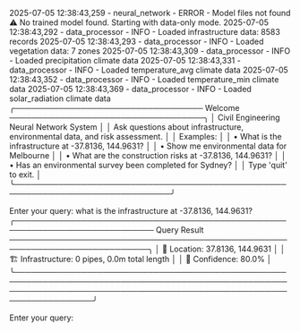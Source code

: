 2025-07-05 12:38:43,259 - neural_network - ERROR - Model files not found
⚠️ No trained model found. Starting with data-only mode.
2025-07-05 12:38:43,292 - data_processor - INFO - Loaded infrastructure data: 8583 records
2025-07-05 12:38:43,293 - data_processor - INFO - Loaded vegetation data: 7 zones
2025-07-05 12:38:43,309 - data_processor - INFO - Loaded precipitation climate data
2025-07-05 12:38:43,331 - data_processor - INFO - Loaded temperature_avg climate data
2025-07-05 12:38:43,352 - data_processor - INFO - Loaded temperature_min climate data
2025-07-05 12:38:43,369 - data_processor - INFO - Loaded solar_radiation climate data
╭────────────────────────────────── Welcome ───────────────────────────────────╮
│ Civil Engineering Neural Network System                                      │
│ Ask questions about infrastructure, environmental data, and risk assessment. │
│ Examples:                                                                    │
│ • What is the infrastructure at -37.8136, 144.9631?                          │
│ • Show me environmental data for Melbourne                                   │
│ • What are the construction risks at -37.8136, 144.9631?                     │
│ • Has an environmental survey been completed for Sydney?                     │
│ Type 'quit' to exit.                                                         │
╰──────────────────────────────────────────────────────────────────────────────╯

Enter your query: what is the infrastructure at -37.8136, 144.9631?
╭─────────────────────────────────────────────────────────────────────────── Query Result ───────────────────────────────────────────────────────────────────────────╮
│ 📍 Location: 37.8136, 144.9631                                                                                                                                     │
│ 🏗️ Infrastructure: 0 pipes, 0.0m total length                                                                                                                       │
│ 🎯 Confidence: 80.0%                                                                                                                                               │
╰────────────────────────────────────────────────────────────────────────────────────────────────────────────────────────────────────────────────────────────────────╯

Enter your query: 